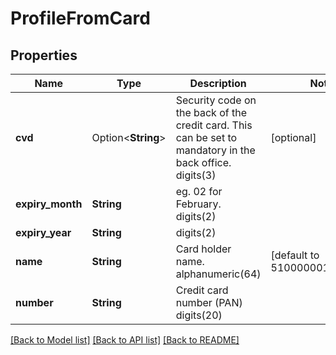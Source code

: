 # ProfileFromCard

## Properties

Name | Type | Description | Notes
------------ | ------------- | ------------- | -------------
**cvd** | Option<**String**> | Security code on the back of the credit card. This can be set to mandatory in the back office. digits(3) | [optional]
**expiry_month** | **String** | eg. 02 for February. digits(2) | 
**expiry_year** | **String** | digits(2) | 
**name** | **String** | Card holder name. alphanumeric(64) | [default to 5100000010001004]
**number** | **String** | Credit card number (PAN)  digits(20) | 

[[Back to Model list]](../README.md#documentation-for-models) [[Back to API list]](../README.md#documentation-for-api-endpoints) [[Back to README]](../README.md)


